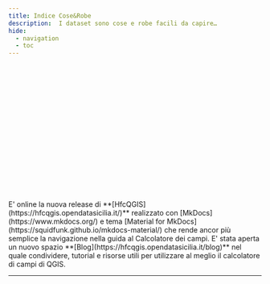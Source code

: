 ```yaml
---
title: Indice Cose&Robe
description:  I dataset sono cose e robe facili da capire…
hide:
  - navigation
  - toc
---
```


<p><script src="//cdn.wordart.com/wordart.min.js" async defer></script></p>
<div style="width: 100%; height: 250px; margin: 0 auto; padding-bottom: 20px!important; display: block;" data-wordart-src="//cdn.wordart.com/json/w0d3x0c3dfu7" data-wordart-show-attribution=""></div>
E' online la nuova release di **[HfcQGIS](https://hfcqgis.opendatasicilia.it/)** realizzato con [MkDocs](https://www.mkdocs.org/) e tema [Material for MkDocs](https://squidfunk.github.io/mkdocs-material/) che rende ancor più semplice la navigazione nella guida al Calcolatore dei campi. E' stata aperta un nuovo spazio **[Blog](https://hfcqgis.opendatasicilia.it/blog)** nel quale condividere, tutorial e risorse utili per utilizzare al meglio il calcolatore di campi di QGIS.
<hr>